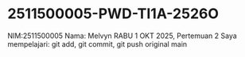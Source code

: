 # 2511500005-PWD-TI1A-2526O
NIM:2511500005
Nama: Melvyn
RABU 1 OKT 2025, Pertemuan 2 Saya mempelajari:
git add, git commit, git push original main
